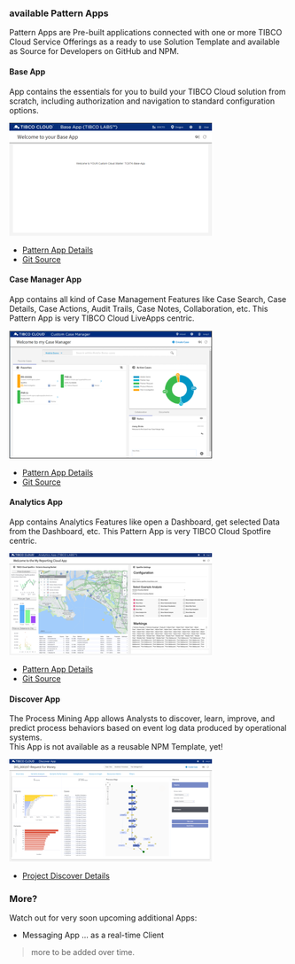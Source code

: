 ### available Pattern Apps

Pattern Apps are Pre-built applications connected with one or more TIBCO Cloud Service Offerings as a ready to use Solution Template and available as Source for Developers on GitHub and NPM.

#### Base App

App contains the essentials for you to build your TIBCO Cloud solution from scratch, including authorization and navigation to standard configuration options.

![alt-text](base-app.png "Base App Preview Image")

- [Pattern App Details](https://tibcosoftware.github.io/TCSToolkit/Angular/starters/TCSTK-base-app/readme/) 
- [Git Source](https://github.com/TIBCOSoftware/TCSTK-base-app/)

#### Case Manager App

App contains all kind of Case Management Features like Case Search, Case Details, Case Actions, Audit Trails, Case Notes, Collaboration, etc. This Pattern App is very TIBCO Cloud LiveApps centric.

![alt-text](case-manager-app.png "Case Manager Preview Image")

- [Pattern App Details](https://tibcosoftware.github.io/TCSToolkit/Angular/starters/TCSTK-case-manager-app/readme/) 
- [Git Source](https://github.com/TIBCOSoftware/TCSTK-case-manager-app/)

#### Analytics App

App contains Analytics Features like open a Dashboard, get selected Data from the Dashboard, etc. This Pattern App is very TIBCO Cloud Spotfire centric.

![alt-text](analytics-app.png "Analytics Preview Image")

- [Pattern App Details](https://tibcosoftware.github.io/TCSToolkit/Angular/starters/TCSTK-analytics-app/readme/) 
- [Git Source](https://github.com/TIBCOSoftware/TCSTK-analytics-app/)

#### Discover App

The Process Mining App allows Analysts to discover, learn, improve, and predict process behaviors based on event log data produced by operational systems.<br>
This App is not available as a reusable NPM Template, yet!

![alt-text](discover-app.png "Discover Preview Image")

- [Project Discover Details](https://tibcosoftware.github.io/labs-discover/) 

### More?

Watch out for very soon upcoming additional Apps:

- Messaging App ... as a real-time Client 

> more to be added over time.



